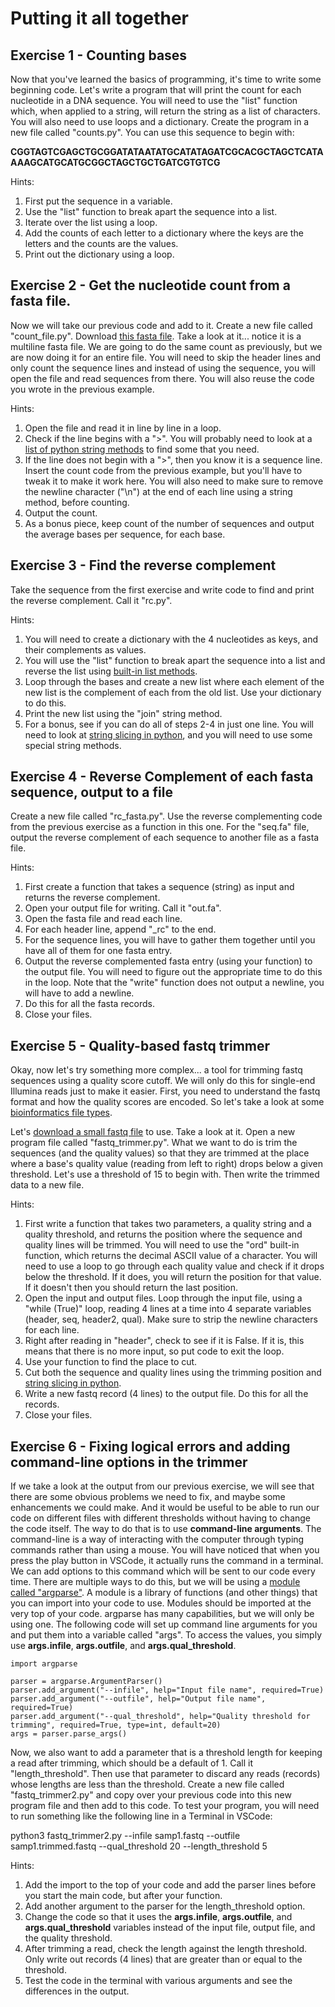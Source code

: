 # Putting it all together

## Exercise 1 - Counting bases

Now that you've learned the basics of programming, it's time to write some beginning code. Let's write a program that will print the count for each nucleotide in a DNA sequence. You will need to use the "list" function which, when applied to a string, will return the string as a list of characters. You will also need to use loops and a dictionary. Create the program in a new file called "counts.py". You can use this sequence to begin with:

**CGGTAGTCGAGCTGCGGATATAATATGCATATAGATCGCACGCTAGCTCATAAAAGCATGCATGCGGCTAGCTGCTGATCGTGTCG**

Hints: 
1. First put the sequence in a variable.
2. Use the "list" function to break apart the sequence into a list.
3. Iterate over the list using a loop.
4. Add the counts of each letter to a dictionary where the keys are the letters and the counts are the values.
5. Print out the dictionary using a loop.


## Exercise 2 - Get the nucleotide count from a fasta file.

Now we will take our previous code and add to it. Create a new file called "count_file.py". Download [this fasta file](https://github.com/ucdavis-bioinformatics-training/2022-Feb-Introduction-To-Python-For-Bioinformatics/raw/master/python/data/seq.fa). Take a look at it... notice it is a multiline fasta file. We are going to do the same count as previously, but we are now doing it for an entire file. You will need to skip the header lines and only count the sequence lines and instead of using the sequence, you will open the file and read sequences from there. You will also reuse the code you wrote in the previous example.

Hints:
1. Open the file and read it in line by line in a loop.
2. Check if the line begins with a ">". You will probably need to look at a [list of python string methods](https://www.w3schools.com/python/python_ref_string.asp) to find some that you need.
3. If the line does not begin with a ">", then you know it is a sequence line. Insert the count code from the previous example, but you'll have to tweak it to make it work here. You will also need to make sure to remove the newline character ("\n") at the end of each line using a string method, before counting.
4. Output the count.
5. As a bonus piece, keep count of the number of sequences and output the average bases per sequence, for each base.


## Exercise 3 - Find the reverse complement

Take the sequence from the first exercise and write code to find and print the reverse complement. Call it "rc.py".

Hints:
1. You will need to create a dictionary with the 4 nucleotides as keys, and their complements as values.
2. You will use the "list" function to break apart the sequence into a list and reverse the list using [built-in list methods](https://www.w3schools.com/python/python_ref_list.asp).
3. Loop through the bases and create a new list where each element of the new list is the complement of each from the old list. Use your dictionary to do this.
4. Print the new list using the "join" string method.
5. For a bonus, see if you can do all of steps 2-4 in just one line. You will need to look at [string slicing in python](https://www.geeksforgeeks.org/string-slicing-in-python/), and you will need to use some special string methods.


## Exercise 4 - Reverse Complement of each fasta sequence, output to a file

Create a new file called "rc_fasta.py". Use the reverse complementing code from the previous exercise as a function in this one. For the "seq.fa" file, output the reverse complement of each sequence to another file as a fasta file.

Hints:
1. First create a function that takes a sequence (string) as input and returns the reverse complement.
2. Open your output file for writing. Call it "out.fa".
3. Open the fasta file and read each line.
4. For each header line, append "\_rc" to the end.
5. For the sequence lines, you will have to gather them together until you have all of them for one fasta entry.
6. Output the reverse complemented fasta entry (using your function) to the output file. You will need to figure out the appropriate time to do this in the loop. Note that the "write" function does not output a newline, you will have to add a newline.
7. Do this for all the fasta records.
8. Close your files.


## Exercise 5 - Quality-based fastq trimmer

Okay, now let's try something more complex... a tool for trimming fastq sequences using a quality score cutoff. We will only do this for single-end Illumina reads just to make it easier. First, you need to understand the fastq format and how the quality scores are encoded. So let's take a look at some [bioinformatics file types](filetypes).

Let's [download a small fastq file](data/samp1.fastq) to use. Take a look at it. Open a new program file called "fastq_trimmer.py". What we want to do is trim the sequences (and the quality values) so that they are trimmed at the place where a base's quality value (reading from left to right) drops below a given threshold. Let's use a threshold of 15 to begin with. Then write the trimmed data to a new file.

Hints:
1. First write a function that takes two parameters, a quality string and a quality threshold, and returns the position where the sequence and quality lines will be trimmed. You will need to use the "ord" built-in function, which returns the decimal ASCII value of a character. You will need to use a loop to go through each quality value and check if it drops below the threshold. If it does, you will return the position for that value. If it doesn't then you should return the last position.
2. Open the input and output files. Loop through the input file, using a "while (True)" loop, reading 4 lines at a time into 4 separate variables (header, seq, header2, qual). Make sure to strip the newline characters for each line.
2. Right after reading in "header", check to see if it is False. If it is, this means that there is no more input, so put code to exit the loop.
3. Use your function to find the place to cut. 
4. Cut both the sequence and quality lines using the trimming position and [string slicing in python](https://www.geeksforgeeks.org/string-slicing-in-python/).
5. Write a new fastq record (4 lines) to the output file. Do this for all the records.
6. Close your files.


## Exercise 6 - Fixing logical errors and adding command-line options in the trimmer

If we take a look at the output from our previous exercise, we will see that there are some obvious problems we need to fix, and maybe some enhancements we could make. And it would be useful to be able to run our code on different files with different thresholds without having to change the code itself. The way to do that is to use **command-line arguments**. The command-line is a way of interacting with the computer through typing commands rather than using a mouse. You will have noticed that when you press the play button in VSCode, it actually runs the command in a terminal. We can add options to this command which will be sent to our code every time. There are multiple ways to do this, but we will be using a [module called "argparse"](https://docs.python.org/3/howto/argparse.html). A module is a library of functions (and other things) that you can import into your code to use. Modules should be imported at the very top of your code. argparse has many capabilities, but we will only be using one. The following code will set up command line arguments for you and put them into a variable called "args". To access the values, you simply use **args.infile**, **args.outfile**, and **args.qual_threshold**.

```
import argparse

parser = argparse.ArgumentParser()
parser.add_argument("--infile", help="Input file name", required=True)
parser.add_argument("--outfile", help="Output file name", required=True)
parser.add_argument("--qual_threshold", help="Quality threshold for trimming", required=True, type=int, default=20)
args = parser.parse_args()
```

Now, we also want to add a parameter that is a threshold length for keeping a read after trimming, which should be a default of 1. Call it "length_threshold". Then use that parameter to discard any reads (records) whose lengths are less than the threshold. Create a new file called "fastq_trimmer2.py" and copy over your previous code into this new program file and then add to this code. To test your program, you will need to run something like the following line in a Terminal in VSCode:

python3 fastq_trimmer2.py --infile samp1.fastq --outfile samp1.trimmed.fastq --qual_threshold 20 --length_threshold 5

Hints:
1. Add the import to the top of your code and add the parser lines before you start the main code, but after your function.
2. Add another argument to the parser for the length_threshold option.
2. Change the code so that it uses the **args.infile**, **args.outfile**, and **args.qual_threshold** variables instead of the input file, output file, and the quality threshold.
3. After trimming a read, check the length against the length threshold. Only write out records (4 lines) that are greater than or equal to the threshold.
4. Test the code in the terminal with various arguments and see the differences in the output.
